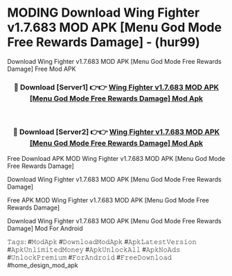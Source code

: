 # MODING Download Wing Fighter v1.7.683 MOD APK [Menu God Mode Free Rewards Damage] - (hur99)
Download Wing Fighter v1.7.683 MOD APK [Menu God Mode Free Rewards Damage] Free Mod APK

<div align="center">
<h3>🔴 Download [Server1] 👉👉 <a href="https://apk-comot.site?title=Wing_Fighter_v1.7.683_MOD_APK_[Menu_God_Mode_Free_Rewards_Damage]">Wing Fighter v1.7.683 MOD APK [Menu God Mode Free Rewards Damage] Mod Apk</a></h3><br>

<h3>🔴 Download [Server2] 👉👉 <a href="https://apk-comot.site?title=Wing_Fighter_v1.7.683_MOD_APK_[Menu_God_Mode_Free_Rewards_Damage]">Wing Fighter v1.7.683 MOD APK [Menu God Mode Free Rewards Damage] Mod Apk</a></h3>
</div>


Free Download APK MOD Wing Fighter v1.7.683 MOD APK [Menu God Mode Free Rewards Damage]

Download Wing Fighter v1.7.683 MOD APK [Menu God Mode Free Rewards Damage] 

Free APK MOD Wing Fighter v1.7.683 MOD APK [Menu God Mode Free Rewards Damage] 

Download Wing Fighter v1.7.683 MOD APK [Menu God Mode Free Rewards Damage] Mod For Android

𝚃𝚊𝚐𝚜: #𝙼𝚘𝚍𝙰𝚙𝚔 #𝙳𝚘𝚠𝚗𝚕𝚘𝚊𝚍𝙼𝚘𝚍𝙰𝚙𝚔 #𝙰𝚙𝚔𝙻𝚊𝚝𝚎𝚜𝚝𝚅𝚎𝚛𝚜𝚒𝚘𝚗 #𝙰𝚙𝚔𝚄𝚗𝚕𝚒𝚖𝚒𝚝𝚎𝚍𝙼𝚘𝚗𝚎𝚢 #𝙰𝚙𝚔𝚄𝚗𝚕𝚘𝚌𝚔𝙰𝚕𝚕 #𝙰𝚙𝚔𝙽𝚘𝙰𝚍𝚜 #𝚄𝚗𝚕𝚘𝚌𝚔𝙿𝚛𝚎𝚖𝚒𝚞𝚖 #𝙵𝚘𝚛𝙰𝚗𝚍𝚛𝚘𝚒𝚍 #𝙵𝚛𝚎𝚎𝙳𝚘𝚠𝚗𝚕𝚘𝚊𝚍 #home_design_mod_apk